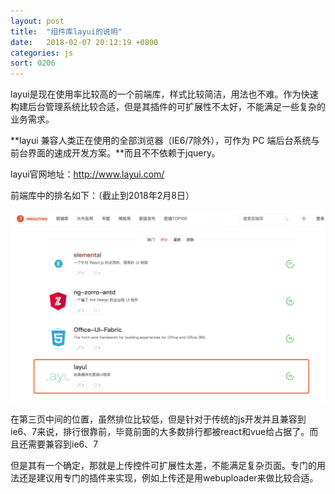 ```yaml
---
layout: post
title:  "组件库layui的说明"
date:   2018-02-07 20:12:19 +0800
categories: js
sort: 0206
---
```


layui是现在使用率比较高的一个前端库，样式比较简洁，用法也不难。作为快速构建后台管理系统比较合适，但是其插件的可扩展性不太好，不能满足一些复杂的业务需求。

**layui 兼容人类正在使用的全部浏览器（IE6/7除外），可作为 PC 端后台系统与前台界面的速成开发方案。**而且不不依赖于jquery。



layui官网地址：http://www.layui.com/

前端库中的排名如下：（截止到2018年2月8日）

![效果图](/assets/js/0601.png)

在第三页中间的位置，虽然排位比较低，但是针对于传统的js开发并且兼容到ie6、7来说，排行很靠前，毕竟前面的大多数排行都被react和vue给占据了。而且还需要兼容到ie6、7

但是其有一个确定，那就是上传控件可扩展性太差，不能满足复杂页面。专门的用法还是建议用专门的插件来实现，例如上传还是用webuploader来做比较合适。